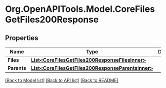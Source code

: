 # Org.OpenAPITools.Model.CoreFilesGetFiles200Response

## Properties

Name | Type | Description | Notes
------------ | ------------- | ------------- | -------------
**Files** | [**List&lt;CoreFilesGetFiles200ResponseFilesInner&gt;**](CoreFilesGetFiles200ResponseFilesInner.md) |  | 
**Parents** | [**List&lt;CoreFilesGetFiles200ResponseParentsInner&gt;**](CoreFilesGetFiles200ResponseParentsInner.md) |  | 

[[Back to Model list]](../README.md#documentation-for-models) [[Back to API list]](../README.md#documentation-for-api-endpoints) [[Back to README]](../README.md)

